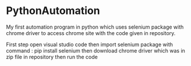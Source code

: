 # PythonAutomation
My first automation program in python which uses selenium package with chrome driver to access chrome site with the code given in repository.

First step open visual studio code
then import selenium package with command : pip install selenium
then download chrome driver which was in zip file in repository
then run the code
